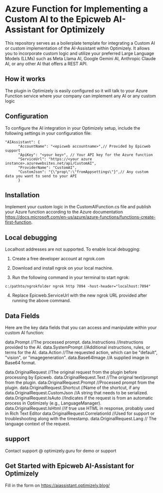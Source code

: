 ﻿# Azure Function for Implementing a Custom AI to the Epicweb AI-Assistant for Optimizely

This repository serves as a boilerplate template for integrating a Custom AI or custom implementation of the AI-Assistant within Optimizely. It allows you to incorporate custom logic and utilize your preferred Large Language Models (LLMs) such as Meta Llama AI, Google Gemini AI, Anthropic Claude AI, or any other AI that offers a REST API.

## How it works

The plugin in Optimizely is easily configured so it will talk to your Azure Function service where your company can implement any AI or any custom logic

## Configuration

To configure the AI integration in your Optimizely setup, include the following settings in your configuration file:


```
"AIAssistant": {
      "AccountName": "<epicweb accountname>",// Provided by Epicweb support
      "ApiKey": "<your key>", // Your API key for the Azure function
      "ServiceUrl": "https://<your azure instance>.azurewebsites.net/api/CustomAI", 
      "ProviderName": "CustomAI",
      "CustomJson": "{\"prop\":\"fromAppsettings\"}",// Any custom data you want to send to your API
      }
```

## Installation

Implement your custom logic in the CustomAIFunction.cs file and publish your Azure function according to the Azure documentation https://docs.microsoft.com/en-us/azure/azure-functions/functions-create-first-function.

## Local debugging

Localhost addresses are not supported. To enable local debugging:

1. Create a free developer account at ngrok.com 

2. Download and install ngrok on your local machine.

3. Run the following command in your terminal to start ngrok:

```c:/pathto/ngrokfolder ngrok http 7094 -host-header="localhost:7094"```

4. Replace Epicweb.ServiceUrl with the new ngrok URL provided after running the above command.

## Data Fields

Here are the key data fields that you can access and manipulate within your custom AI function:

data.Prompt //The processed prompt.
data.Instructions //Instructions provided to the AI.
data.SystemPrompt //Additional instructions, rules, or terms for the AI.
data.Action //The requested action, which can be "default", "vision", or "imagegeneration".
data.Base64Image //A supplied image in Base64 format.

data.OriginalRequest //The original request from the plugin before processing by Epicweb.
data.OriginalRequest.Text //The original text/prompt from the plugin.
data.OriginalRequest.Prompt //Processed prompt from the plugin.
data.OriginalRequest.Shortcut //Name of the shortcut, if any
data.OriginalRequest.CustomJson //A string that needs to be serialized.
data.OriginalRequest.IsAuto //Indicates if the request is from an automatic process in Optimizely (e.g., LanguageManager).
data.OriginalRequest.IsHtml //if true use HTML in response, probably used in Rich Text Editor
data.OriginalRequest.CorrelationId //Used for support or troubleshooting along with the timestamp.
data.OriginalRequest.Lang // The language context of the request.

## support

Contact support @ optimizely.guru for demo or support

## Get Started with Epicweb AI-Assistant for Optimizely

Fill in the form on https://aiassistant.optimizely.blog/